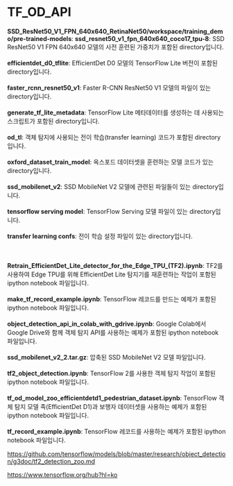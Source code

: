 # TF_OD_API


**SSD_ResNet50_V1_FPN_640x640_RetinaNet50/workspace/training_demo/pre-trained-models**:
**ssd_resnet50_v1_fpn_640x640_coco17_tpu-8**: SSD ResNet50 V1 FPN 640x640 모델의 사전 훈련된 가중치가 포함된 directory입니다.<br><br>
**efficientdet_d0_tflite**: EfficientDet D0 모델의 TensorFlow Lite 버전이 포함된 directory입니다.<br><br>
**faster_rcnn_resnet50_v1**: Faster R-CNN ResNet50 V1 모델의 파일이 있는 directory입니다.<br><br>
**generate_tf_lite_metadata**: TensorFlow Lite 메타데이터를 생성하는 데 사용되는 스크립트가 포함된 directory입니다.<br><br>
**od_tl**: 객체 탐지에 사용되는 전이 학습(transfer learning) 코드가 포함된 directory입니다.<br><br>
**oxford_dataset_train_model**: 옥스포드 데이터셋을 훈련하는 모델 코드가 있는 directory입니다.<br><br>
**ssd_mobilenet_v2**: SSD MobileNet V2 모델에 관련된 파일들이 있는 directory입니다.<br><br>
**tensorflow serving model**: TensorFlow Serving 모델 파일이 있는 directory입니다.<br><br>
**transfer learning confs**: 전이 학습 설정 파일이 있는 directory입니다.
<br><br><br>

**Retrain_EfficientDet_Lite_detector_for_the_Edge_TPU_(TF2).ipynb**: TF2를 사용하여 Edge TPU를 위해 EfficientDet Lite 탐지기를 재훈련하는 작업이 포함된 ipython notebook 파일입니다.<br><br>
**make_tf_record_example.ipynb**: TensorFlow 레코드를 만드는 예제가 포함된 ipython notebook 파일입니다.<br><br>
**object_detection_api_in_colab_with_gdrive.ipynb**: Google Colab에서 Google Drive와 함께 객체 탐지 API를 사용하는 예제가 포함된 ipython notebook 파일입니다.<br><br>
**ssd_mobilenet_v2_2.tar.gz**: 압축된 SSD MobileNet V2 모델 파일입니다.<br><br>
**tf2_object_detection.ipynb**: TensorFlow 2를 사용한 객체 탐지 작업이 포함된 ipython notebook 파일입니다.<br><br>
**tf_od_model_zoo_efficientdetd1_pedestrian_dataset.ipynb**: TensorFlow 객체 탐지 모델 족(EfficientDet D1)과 보행자 데이터셋을 사용하는 예제가 포함된 ipython notebook 파일입니다.<br><br>
**tf_record_example.ipynb**: TensorFlow 레코드를 사용하는 예제가 포함된 ipython notebook 파일입니다.

https://github.com/tensorflow/models/blob/master/research/object_detection/g3doc/tf2_detection_zoo.md

https://www.tensorflow.org/hub?hl=ko
